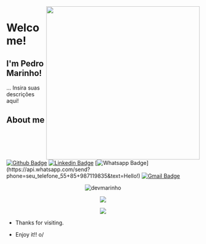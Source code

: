 <img align="right" width="400" height="400" src="https://avatars0.githubusercontent.com/u/57919972?s=400&u=a7b7eb393d92dc09ffdfb1e6399078c6b3041f35&v=4">
 
# Welcome!
 
## I'm Pedro Marinho!
 
… Insira suas descrições aqui!
 
 
## About me 
[![Github Badge](https://img.shields.io/badge/-Github-000?style=flat-square&logo=Github&logoColor=white&link=https://github.com/devmarinho)](https://github.com/devmarinho)
[![Linkedin Badge](https://img.shields.io/badge/-LinkedIn-blue?style=flat-square&logo=Linkedin&logoColor=white&link=https://www.linkedin.com/in/pedromarinh/)](https://www.linkedin.com/in/pedromarinh/)
[![Whatsapp Badge](https://img.shields.io/badge/-Whatsapp-4CA143?style=flat-square&labelColor=4CA143&logo=whatsapp&logoColor=white&link=https://api.whatsapp.com/send?phone=seu_telefone_55+DDD+número_de_telefone&text=Hello!)](https://api.whatsapp.com/send?phone=seu_telefone_55+85+987119835&text=Hello!)
[![Gmail Badge](https://img.shields.io/badge/-Gmail-c14438?style=flat-square&logo=Gmail&logoColor=white&link=mailto:dev.marinho1@gmail.com)](mailto:dev.marinho1@gmail.com)


<p align="center"> 
 <img src="https://github-readme-stats.vercel.app/api?username=devmarinho&show_icons=true&theme=gotham" alt="devmarinho" /> 
</p>
<p align="center"> 
 <img align="center" src="https://github-readme-stats.anuraghazra1.vercel.app/api/top-langs/?username=devmarinho&layout=compact&theme=gotham" />
</p>
<p align="center"> 
 <img align="center" src="https://github-readme-stats.anuraghazra1.vercel.app/api/pin/?username=devmarinho&repo=gobaber-gostack02&theme=gotham" />
</p>
 
- Thanks for visiting. 
 
- Enjoy it!! o/
